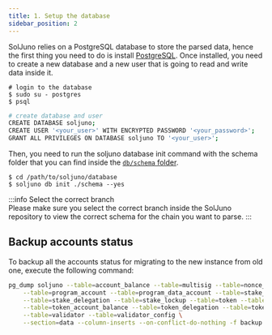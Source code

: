 ```yaml
---
title: 1. Setup the database
sidebar_position: 2
---
```

SolJuno relies on a PostgreSQL database to store the parsed data, hence the first thing you need to do is install [PostgreSQL](https://www.postgresql.org/).
Once installed, you need to create a new database and a new user that is going to read and write data inside it. 
```shell
# login to the database
$ sudo su - postgres
$ psql
```
``` bash
# create database and user
CREATE DATABASE soljuno;
CREATE USER '<your_user>' WITH ENCRYPTED PASSWORD '<your_password>';
GRANT ALL PRIVILEGES ON DATABASE soljuno TO '<your_user>';
```

Then, you need to run the soljuno database init command with the schema folder that you can find inside the [`db/schema` folder](https://github.com/forbole/soljuno/tree/master/db/schema).
```shell
$ cd /path/to/soljuno/database
$ soljuno db init ./schema --yes 
```

:::info Select the correct branch  
Please make sure you select the correct branch inside the SolJuno repository to view the correct schema for the chain you want to parse.
:::

## Backup accounts status

To backup all the accounts status for migrating to the new instance from old one, execute the following command:

```bash
pg_dump soljuno --table=account_balance --table=multisig --table=nonce_account \
    --table=program_account --table=program_data_account --table=stake_account \
    --table=stake_delegation --table=stake_lockup --table=token --table=token_account \
    --table=token_account_balance --table=token_delegation --table=token_supply \
    --table=validator --table=validator_config \
    --section=data --column-inserts --on-conflict-do-nothing -f backup.dump
```